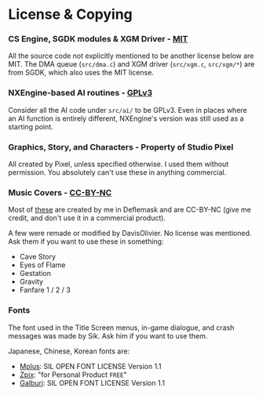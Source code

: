 # License & Copying

### CS Engine, SGDK modules & XGM Driver - [MIT](LICENSE-MIT)

All the source code not explicitly mentioned to be another license below are MIT.
The DMA queue (`src/dma.c`) and XGM driver (`src/xgm.c`, `src/xgm/*`) are from SGDK, which also uses the MIT license.

### NXEngine-based AI routines - [GPLv3](LICENSE-GPL3)

Consider all the AI code under `src/ai/` to be GPLv3.
Even in places where an AI function is entirely different, NXEngine's version was still used as a starting point.

### Graphics, Story, and Characters - Property of Studio Pixel

All created by Pixel, unless specified otherwise. I used them without permission. You absolutely can't use these in anything commercial.

### Music Covers - [CC-BY-NC](https://creativecommons.org/licenses/by-nc/4.0/legalcode)

Most of [these](../res/bgm/) are created by me in Deflemask and are CC-BY-NC (give me credit, and don't use it in a commercial product).

A few were remade or modified by DavisOlivier. No license was mentioned. Ask them if you want to use these in something:
- Cave Story
- Eyes of Flame
- Gestation
- Gravity
- Fanfare 1 / 2 / 3

### Fonts

The font used in the Title Screen menus, in-game dialogue, and crash messages was made by Sik. Ask him if you want to use them.

Japanese, Chinese, Korean fonts are:

- [Mplus](https://github.com/hajimehoshi/mplus-bitmap-images): SIL OPEN FONT LICENSE Version 1.1
- [Zpix](https://github.com/SolidZORO/zpix-pixel-font): "for Personal Product `FREE`"
- [Galburi](https://github.com/quiple/galmuri): SIL OPEN FONT LICENSE Version 1.1
